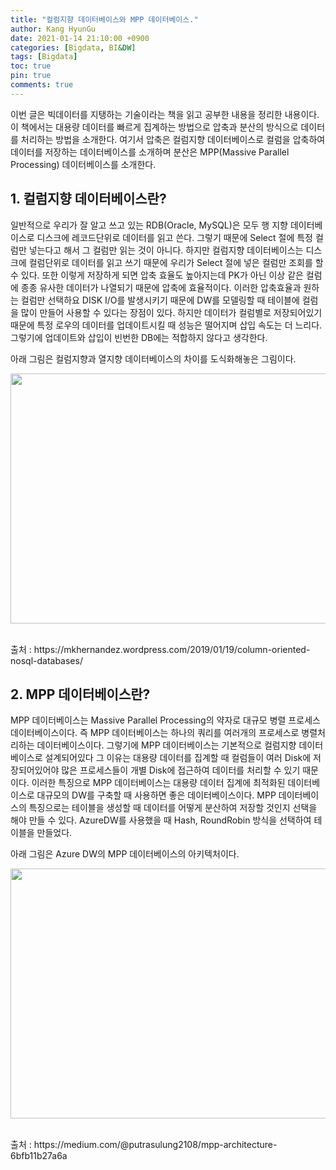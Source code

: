 ```yaml
---
title: "컬럼지향 데이터베이스와 MPP 데이터베이스."
author: Kang HyunGu
date: 2021-01-14 21:10:00 +0900
categories: [Bigdata, BI&DW]
tags: [Bigdata]
toc: true
pin: true
comments: true
---
```


이번 글은 빅데이터를 지탱하는 기술이라는 책을 읽고 공부한 내용을 정리한 내용이다.
이 책에서는 대용량 데이터를 빠르게 집계하는 방법으로 압축과 분산의 방식으로 데이터를 처리하는 방법을 소개한다.
여기서 압축은 컬럼지향 데이터베이스로 컬럼을 압축하여 데이터를 저장하는 데이터베이스를 소개하며 분산은 MPP(Massive Parallel Processing) 데이터베이스를 소개한다.

## 1. 컬럼지향 데이터베이스란?
일반적으로 우리가 잘 알고 쓰고 있는 RDB(Oracle, MySQL)은 모두 행 지향 데이터베이스로 디스크에 레코드단위로 데이터를 읽고 쓴다.
그렇기 때문에 Select 절에 특정 컬럼만 넣는다고 해서 그 컬럼만 읽는 것이 아니다.
하지만 컬럼지향 데이터베이스는 디스크에 컬럼단위로 데이터를 읽고 쓰기 때문에 우리가 Select 절에 넣은 컬럼만 조회를 할 수 있다.
또한 이렇게 저장하게 되면 압축 효율도 높아지는데 PK가 아닌 이상 같은 컬럼에 종종 유사한 데이터가 나열되기 때문에 압축에 효율적이다.
이러한 압축효율과 원하는 컬럼만 선택하요 DISK I/O를 발생시키기 때문에 DW를 모델링할 때 테이블에 컬럼을 많이 만들어 사용할 수 있다는 장점이 있다.
하지만 데이터가 컬럼별로 저장되어있기 때문에 특정 로우의 데이터를 업데이트시킬 때 성능은 떨어지며 삽입 속도는 더 느리다.
그렇기에 업데이트와 삽입이 빈번한 DB에는 적합하지 않다고 생각한다.

아래 그림은 컬럼지향과 열지향 데이터베이스의 차이를 도식화해놓은 그림이다.

<p align="left"> <img src="{{site.url}}/img/posts/2021-01-14-컬럼지향 데이터베이스와 MPP 데이터베이스/ColumnStore 아키텍처.png" width="600" height="400"></p><br/>
출처 : https://mkhernandez.wordpress.com/2019/01/19/column-oriented-nosql-databases/<br/>

## 2. MPP 데이터베이스란?
MPP 데이터베이스는 Massive Parallel Processing의 약자로 대규모 병렬 프로세스 데이터베이스이다.
즉 MPP 데이터베이스는 하나의 쿼리를 여러개의 프로세스로 병렬처리하는 데이터베이스이다.
그렇기에 MPP 데이터베이스는 기본적으로 컬럼지향 데이터베이스로 설계되어있다 그 이유는 대용량 데이터를 집계할 때 컬럼들이 여러 Disk에 저장되어있어야 많은 프로세스들이 개별 Disk에 접근하여 데이터를 처리할 수 있기 때문이다.
이러한 특징으로 MPP 데이터베이스는 대용량 데이터 집계에 최적화된 데이터베이스로 대규모의 DW를 구축할 때 사용하면 좋은 데이터베이스이다.
MPP 데이터베이스의 특징으로는 테이블을 생성할 때 데이터를 어떻게 분산하여 저장할 것인지 선택을 해야 만들 수 있다.
AzureDW를 사용했을 때 Hash, RoundRobin 방식을 선택하여 테이블을 만들었다.

아래 그림은 Azure DW의 MPP 데이터베이스의 아키텍처이다.

<p align="left"> <img src="{{site.url}}/img/posts/2021-01-14-컬럼지향 데이터베이스와 MPP 데이터베이스/AzureDW MPP 아키텍처.png" width="600" height="400"></p><br/>
출처 : https://medium.com/@putrasulung2108/mpp-architecture-6bfb11b27a6a<br/>
